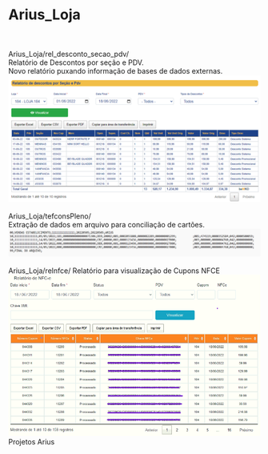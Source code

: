 # Arius_Loja
<br><br>
Arius_Loja/rel_desconto_secao_pdv/<br>
Relatório de Descontos por seção e PDV.<br>
Novo relatório puxando informação de bases de dados externas.
<img src="/rel_desconto_secao_pdv/Capturadetela.png" alt="img"/>
<br><br>
Arius_Loja/tefconsPleno/<br>
Extração de dados em arquivo para conciliação de cartões.<br>
<img src="/tefconsPleno/tefcons.png" alt="img"/>
<br><br>
Arius_Loja/relnfce/
Relatório para visualização de Cupons NFCE<br>
<img src="/relnfce/relnfce.png" alt="img"/>
<br>
 Projetos Arius
